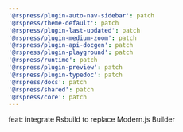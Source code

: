 ```yaml
---
'@rspress/plugin-auto-nav-sidebar': patch
'@rspress/theme-default': patch
'@rspress/plugin-last-updated': patch
'@rspress/plugin-medium-zoom': patch
'@rspress/plugin-api-docgen': patch
'@rspress/plugin-playground': patch
'@rspress/runtime': patch
'@rspress/plugin-preview': patch
'@rspress/plugin-typedoc': patch
'@rspress/docs': patch
'@rspress/shared': patch
'@rspress/core': patch
---
```


feat: integrate Rsbuild to replace Modern.js Builder
